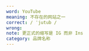 ```yaml
---
word: YouTube
meaning: 不存在的网站之一
correct: / ˈjutub /
wrong:
note: 更正式的缩写是 IG 而非 Ins
category: 品牌名称
---
```

